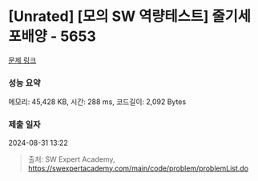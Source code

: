 # [Unrated] [모의 SW 역량테스트] 줄기세포배양 - 5653 

[문제 링크](https://swexpertacademy.com/main/code/problem/problemDetail.do?contestProbId=AWXRJ8EKe48DFAUo) 

### 성능 요약

메모리: 45,428 KB, 시간: 288 ms, 코드길이: 2,092 Bytes

### 제출 일자

2024-08-31 13:22



> 출처: SW Expert Academy, https://swexpertacademy.com/main/code/problem/problemList.do